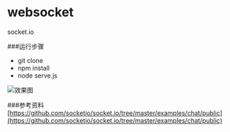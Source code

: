 # websocket
socket.io

###运行步骤
 * git clone
 * npm install
 * node serve.js

![效果图](http://p1.bpimg.com/567571/7f912d5852fa8199.png)

###参考资料
[https://github.com/socketio/socket.io/tree/master/examples/chat/public](https://github.com/socketio/socket.io/tree/master/examples/chat/public)
